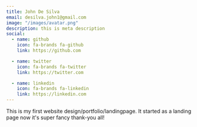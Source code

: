 ```yaml
---
title: John De Silva
email: desilva.john1@gmail.com
image: "/images/avatar.png"
description: this is meta description
social:
  - name: github
    icon: fa-brands fa-github
    link: https://github.com

  - name: twitter
    icon: fa-brands fa-twitter
    link: https://twitter.com

  - name: linkedin
    icon: fa-brands fa-linkedin
    link: https://linkedin.com
---
```


This is my first website design/portfolio/landingpage. It started as a landing page now it's super fancy thank-you all!

